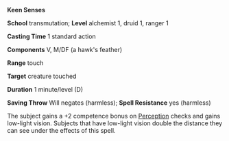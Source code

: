  **Keen Senses**

**School** transmutation; **Level** alchemist 1, druid 1, ranger 1

**Casting Time** 1 standard action

**Components** V, M/DF (a hawk's feather)

**Range** touch

**Target** creature touched

**Duration** 1 minute/level (D)

**Saving Throw** Will negates (harmless); **Spell Resistance** yes (harmless)

The subject gains a +2 competence bonus on [Perception](../../skills/perception.html#_perception) checks and gains low-light vision. Subjects that have low-light vision double the distance they can see under the effects of this spell.

